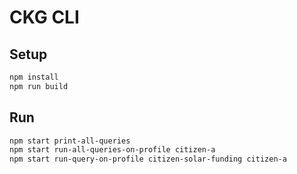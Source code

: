 # CKG CLI

## Setup

```sh
npm install
npm run build
```

## Run

```sh
npm start print-all-queries
npm start run-all-queries-on-profile citizen-a
npm start run-query-on-profile citizen-solar-funding citizen-a
```

